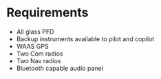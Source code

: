 # Requirements
* All glass PFD
* Backup instruments available to pilot and copilot
* WAAS GPS
* Two Com radios
* Two Nav radios
* Bluetooth capable audio panel